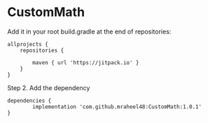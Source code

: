 # CustomMath
Add it in your root build.gradle at the end of repositories:

	allprojects {
		repositories {
		
			maven { url 'https://jitpack.io' }
		}
	}
Step 2. Add the dependency

	dependencies {
	        implementation 'com.github.mraheel48:CustomMath:1.0.1'
	}
